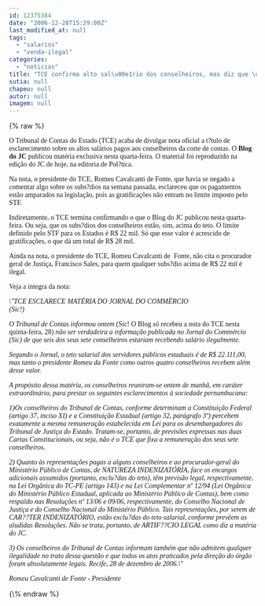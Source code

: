 ```yaml
---
id: 12375384
date: "2006-12-28T15:29:00Z"
last_modified_at: null
tags:
  - "salarios"
  - "venda-ilegal"
categories:
  - "noticias"
title: "TCE confirma alto sal\u00e1rio dos conselheiros, mas diz que \u00e9 legal"
sutia: null
chapeu: null
autor: null
imagem: null
---
```

{\% raw %}
<p><P><FONT face=Verdana>O Tribunal de Contas do Estado (TCE) acaba de divulgar nota oficial a t?tulo de esclarecimento sobre os altos salários pagos aos conselheiros da corte de contas. O <STRONG>Blog do JC</STRONG> publicou matéria exclusiva nesta quarta-feira. O material foi reproduzido na edição do JC de hoje, na editoria de Pol?tica.</FONT></P></p>
<p><P><FONT face=Verdana>Na nota, o presidente do TCE, Romeu Cavalcanti de Fonte, que havia se negado a comentar algo sobre os subs?dios na semana passada, esclareceu que os pagamentos estão amparados na legislação, pois as gratificações não entram no limite imposto pelo STF.</FONT></P></p>
<p><P><FONT face=Verdana>Indiretamente, o TCE termina confirmando o que o Blog do JC publicou nesta quarta-feira. Ou seja, que os subs?dios dos conselheiros estão, sim, acima do teto. O limite definido pelo STF para os Estados é R$ 22 mil. Só que esse valor é acrescido de gratificações, o que dá um total de R$ 28 mil.</FONT></P></p>
<p><P><FONT face=Verdana>Ainda na nota, o&nbsp;presidente do TCE, Romeu Cavalcanti de&nbsp; Fonte, não cita o procurador geral de Justiça, Francisco Sales, para quem qualquer subs?dio acima de R$ 22 mil é ilegal.</FONT></P></p>
<p><P><FONT face=Verdana>Veja a integra da nota:</FONT></P></p>
<p><P><FONT face=Verdana><EM>\"TCE ESCLARECE MATÉRIA DO JORNAL DO COMMÉRCIO<BR>(Sic!)</EM> </FONT></P></p>
<p><P><FONT face=Verdana><EM>O Tribunal de Contas informou ontem </EM>(Sic! O Blog só recebeu a nota do TCE nesta quinta-feira, 28)<EM> não ser verdadeira a informação publicada no Jornal do Commércio (Sic) de que seis dos seus sete conselheiros estariam recebendo salário ilegalmente.</EM></FONT></P></p>
<p><P><FONT face=Verdana><EM>Segundo o Jornal, o teto salarial dos servidores públicos estaduais é de R$ 22.111,00, mas tanto o presidente Romeu da Fonte como outros quatro conselheiros recebem além desse valor.</EM></FONT></P></p>
<p><P><FONT face=Verdana><EM>A propósito dessa matéria, os conselheiros reuniram-se ontem de manhã, em caráter extraordinário, para prestar os seguintes esclarecimentos à sociedade pernambucana:</EM></FONT></P></p>
<p><P><FONT face=Verdana><EM>1)Os conselheiros do Tribunal de Contas, conforme determinam a Constituição Federal (artigo 37, inciso XI) e a Constituição Estadual (artigo 32, parágrafo 3º) percebem exatamente a mesma remuneração estabelecida em Lei para os desembargadores do Tribunal de Justiça do Estado. Tratam-se, portanto, de previsões expressas nas duas Cartas Constitucionais, ou seja, não é o TCE que fixa a remuneração dos seus sete conselheiros.</EM></FONT></P></p>
<p><P><FONT face=Verdana><EM>2) Quanto às representações pagas a alguns conselheiros e ao procurador-geral do Ministério Público de Contas, de NATUREZA INDENIZATÓRIA, face os encargos adicionais assumidos (portanto, exclu?das do teto), têm previsão legal, respectivamente, na Lei Orgânica do TC-PE (artigo 143) e na Lei Complementar nº 12/94 (Lei Orgânica do Ministério Público Estadual, aplicada ao Ministério Público de Contas), bem como respaldo nas Resoluções nº 13/06 e 09/06, respectivamente, do Conselho Nacional de Justiça e do Conselho Nacional do Ministério Público. Tais representações, por serem de CAR??TER INDENIZATÓRIO, estão exclu?das do teto salarial, conforme prevêem as aludidas Resoluções. Não se trata, portanto, de ARTIF??CIO LEGAL como diz a matéria do JC.</EM></FONT></P></p>
<p><P><FONT face=Verdana><EM>3) Os conselheiros do Tribunal de Contas informam também que não admitem qualquer ilegalidade no trato dessa questão e que todos os atos praticados pela direção do órgão foram absolutamente legais. Recife, 28 de dezembro de 2006.\" </EM></FONT></P></p>
<p><P><FONT face=Verdana><EM>Romeu Cavalcanti de Fonte - Presidente</EM></FONT></P> </p>
{\% endraw %}
